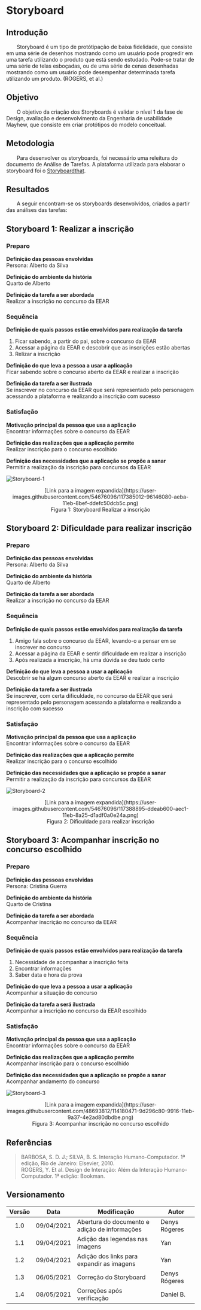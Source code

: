 # Storyboard
## Introdução
&emsp;&emsp;Storyboard é um tipo de protótipação de baixa fidelidade, que consiste em uma série de desenhos mostrando como um usuário pode progredir em uma tarefa utilizando o produto que está sendo estudado. Pode-se tratar de uma série de telas esboçadas, ou de uma série de cenas desenhadas mostrando como um usuário pode desempenhar determinada tarefa utilizando um produto. (ROGERS, et al.)

## Objetivo
&emsp;&emsp;O objetivo da criação dos Storyboards é validar o nível 1 da fase de Design, avaliação e desenvolvimento da Engenharia de usabilidade Mayhew, que consiste em criar protótipos do modelo conceitual.

## Metodologia
&emsp;&emsp;Para desenvolver os storyboards, foi necessário uma releitura do documento de Análise de Tarefas. A plataforma utilizada para elaborar o storyboard foi o [Storyboardthat](https://www.storyboardthat.com/pt).


## Resultados
&emsp;&emsp;A seguir encontram-se os storyboards desenvolvidos, criados a partir das análises das tarefas:

## Storyboard 1: Realizar a inscrição

### Preparo
<b>Definição das pessoas envolvidas</b><br>
Persona: Alberto da Silva

<b>Definição do ambiente da história</b><br>
Quarto de Alberto

<b>Definição da tarefa a ser abordada</b><br>
Realizar a inscrição no concurso da EEAR

### Sequência
<b>Definição de quais passos estão envolvidos para realização da tarefa</b><br>

1. Ficar sabendo, a partir do pai, sobre o concurso da EEAR<br>
2. Acessar a página da EEAR e descobrir que as inscrições estão abertas<br>
3. Relizar a inscrição

<b>Definição do que leva a pessoa a usar a aplicação</b><br>
Ficar sabendo sobre o concurso aberto da EEAR e realizar a inscrição

<b>Definição da tarefa a ser ilustrada</b><br>
Se inscrever no concurso da EEAR que será representado pelo personagem acessando a plataforma e realizando a inscrição com sucesso

### Satisfação
<b>Motivação principal da pessoa que usa a aplicação</b><br>
Encontrar informações sobre o concurso da EEAR

<b>Definição das realizações que a aplicação permite</b><br>
Realizar inscrição para o concurso escolhido

<b>Definição das necessidades que a aplicação se propõe a sanar</b><br>
Permitir a realização da inscrição para concursos da EEAR

![Storyboard-1](../../../assets/imagens/storyboard/Storyboard-1.png)
<center>[Link para a imagem expandida](https://user-images.githubusercontent.com/54676096/117385012-96146080-aeba-11eb-8bef-ddefc50dcb5c.png)</center>
<center>Figura 1: Storyboard Realizar a inscrição</center>


## Storyboard 2: Dificuldade para realizar inscrição
### Preparo
<b>Definição das pessoas envolvidas</b><br>
Persona: Alberto da Silva

<b>Definição do ambiente da história</b><br>
Quarto de Alberto

<b>Definição da tarefa a ser abordada</b><br>
Realizar a inscrição no concurso da EEAR

### Sequência
<b>Definição de quais passos estão envolvidos para realização da tarefa</b><br>

1. Amigo fala sobre o concurso da EEAR, levando-o a pensar em se inscrever no concurso<br>
2. Acessar a página da EEAR e sentir dificuldade em realizar a inscrição<br>
3. Após realizada a inscrição, há uma dúvida se deu tudo certo

<b>Definição do que leva a pessoa a usar a aplicação</b><br>
Descobrir se há algum concurso aberto da EEAR e realizar a inscrição

<b>Definição da tarefa a ser ilustrada</b><br>
Se inscrever, com certa dificuldade, no concurso da EEAR que será representado pelo personagem acessando a plataforma e realizando a inscrição com sucesso

### Satisfação
<b>Motivação principal da pessoa que usa a aplicação</b><br>
Encontrar informações sobre o concurso da EEAR

<b>Definição das realizações que a aplicação permite</b><br>
Realizar inscrição para o concurso escolhido

<b>Definição das necessidades que a aplicação se propõe a sanar</b><br>
Permitir a realização da inscrição para concursos da EEAR

![Storyboard-2](../../../assets/imagens/storyboard/Storyboard-2.png)
<center>[Link para a imagem expandida](https://user-images.githubusercontent.com/54676096/117388895-ddeab600-aec1-11eb-8a25-d1adf0a0e24a.png)</center>
<center>Figura 2: Dificuldade para realizar inscrição</center>

## Storyboard 3: Acompanhar inscrição no concurso escolhido
### Preparo
<b>Definição das pessoas envolvidas</b><br>
Persona: Cristina Guerra

<b>Definição do ambiente da história</b><br>
Quarto de Cristina

<b>Definição da tarefa a ser abordada</b><br>
Acompanhar inscrição no concurso da EEAR

### Sequência
<b>Definição de quais passos estão envolvidos para realização da tarefa</b><br>

1. Necessidade de acompanhar a inscrição feita<br>
2. Encontrar informações<br>
3. Saber data e hora da prova

<b>Definição do que leva a pessoa a usar a aplicação</b><br>
Acompanhar a situação do concurso

<b>Definição da tarefa a será ilustrada</b><br>
Acompanhar a inscrição no concurso da EEAR escolhido

### Satisfação
<b>Motivação principal da pessoa que usa a aplicação</b><br>
Encontrar informações sobre o concurso da EEAR

<b>Definição das realizações que a aplicação permite</b><br>
Acompanhar inscrição para o concurso escolhido

<b>Definição das necessidades que a aplicação se propõe a sanar</b><br>
Acompanhar andamento do concurso

![Storyboard-3](../../../assets/imagens/storyboard/Storyboard-3.png)
<center>[Link para a imagem expandida](https://user-images.githubusercontent.com/48693812/114180471-9d296c80-9916-11eb-9a37-4e2ad80dbdbe.png)</center>
<center>Figura 3: Acompanhar inscrição no concurso escolhido</center>


## Referências
> BARBOSA, S. D. J.; SILVA, B. S. Interação Humano-Computador. 1ª edição, Rio de Janeiro: Elsevier, 2010.  
> ROGERS, Y. Et al. Design de Interação: Além da Interação Humano-Computador. 1ª edição: Bookman.

## Versionamento
|Versão|Data|Modificação|Autor|
|:-:|--|--|--|
|1.0|09/04/2021|Abertura do documento e adição de informações| Denys Rógeres |
|1.1| 09/04/2021| Adição das legendas nas imagens | Yan |
|1.2| 09/04/2021| Adição dos links para expandir as imagens | Yan |
|1.3| 06/05/2021| Correção do Storyboard | Denys Rógeres |
|1.4| 08/05/2021| Correções após verificação | Daniel B. |